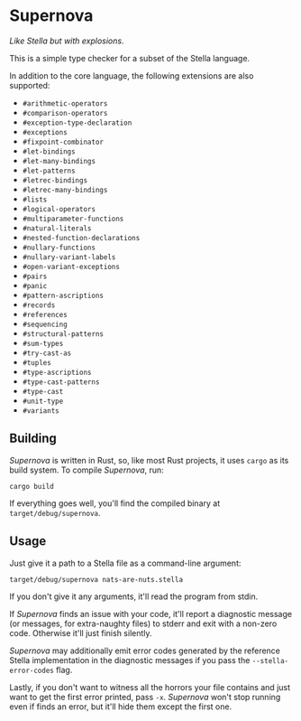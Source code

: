 # Supernova
*Like Stella but with explosions.*

This is a simple type checker for a subset of the Stella language.

In addition to the core language, the following extensions are also supported:

- `#arithmetic-operators`
- `#comparison-operators`
- `#exception-type-declaration`
- `#exceptions`
- `#fixpoint-combinator`
- `#let-bindings`
- `#let-many-bindings`
- `#let-patterns`
- `#letrec-bindings`
- `#letrec-many-bindings`
- `#lists`
- `#logical-operators`
- `#multiparameter-functions`
- `#natural-literals`
- `#nested-function-declarations`
- `#nullary-functions`
- `#nullary-variant-labels`
- `#open-variant-exceptions`
- `#pairs`
- `#panic`
- `#pattern-ascriptions`
- `#records`
- `#references`
- `#sequencing`
- `#structural-patterns`
- `#sum-types`
- `#try-cast-as`
- `#tuples`
- `#type-ascriptions`
- `#type-cast-patterns`
- `#type-cast`
- `#unit-type`
- `#variants`

## Building
*Supernova* is written in Rust, so, like most Rust projects, it uses `cargo` as its build system.
To compile *Supernova*, run:

```
cargo build
```

If everything goes well, you'll find the compiled binary at `target/debug/supernova`.

## Usage
Just give it a path to a Stella file as a command-line argument:

```
target/debug/supernova nats-are-nuts.stella
```

If you don't give it any arguments, it'll read the program from stdin.

If *Supernova* finds an issue with your code, it'll report a diagnostic message (or messages, for extra-naughty files) to stderr and exit with a non-zero code.
Otherwise it'll just finish silently.

*Supernova* may additionally emit error codes generated by the reference Stella implementation in the diagnostic messages if you pass the `--stella-error-codes` flag.

Lastly, if you don't want to witness all the horrors your file contains and just want to get the first error printed, pass `-x`.
*Supernova* won't stop running even if finds an error, but it'll hide them except the first one.
